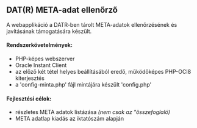 ## DAT(R) META-adat ellenőrző

A webapplikáció a DATR-ben tárolt META-adatok ellenőrzésének és javításának támogatására készült.

#### Rendszerkövetelmények:
- PHP-képes webszerver
- Oracle Instant Client
- az előző két tétel helyes beállításából eredő, működőképes PHP-OCI8 kiterjesztés
- a 'config-minta.php' fájl mintájára készült 'config.php'

#### Fejlesztési célok:
- részletes META adatok listázása *(nem csak az "összefoglaló)*
- META adatlap kiadás az iktatószám alapján
